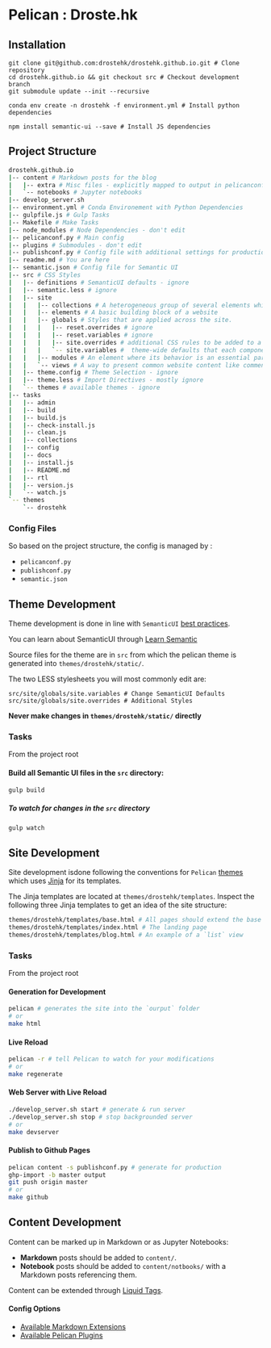 # Pelican : Droste.hk

## Installation

```
git clone git@github.com:drostehk/drostehk.github.io.git # Clone repository
cd drostehk.github.io && git checkout src # Checkout development branch
git submodule update --init --recursive
```
```
conda env create -n drostehk -f environment.yml # Install python dependencies
```
```
npm install semantic-ui --save # Install JS dependencies
```

## Project Structure

```bash
drostehk.github.io
|-- content # Markdown posts for the blog
|   |-- extra # Misc files - explicitly mapped to output in pelicanconf.py
|   `-- notebooks # Jupyter notebooks
|-- develop_server.sh 
|-- environment.yml # Conda Environement with Python Dependencies
|-- gulpfile.js # Gulp Tasks
|-- Makefile # Make Tasks
|-- node_modules # Node Dependencies - don't edit
|-- pelicanconf.py # Main config 
|-- plugins # Submodules - don't edit
|-- publishconf.py # Config file with additional settings for production
|-- readme.md # You are here
|-- semantic.json # Config file for Semantic UI 
|-- src # CSS Styles 
|   |-- definitions # SemanticUI defaults - ignore
|   |-- semantic.less # ignore
|   |-- site
|   |   |-- collections # A heterogeneous group of several elements which can usually be found together.
|   |   |-- elements # A basic building block of a website
|   |   |-- globals # Styles that are applied across the site.
|   |   |   |-- reset.overrides # ignore
|   |   |   |-- reset.variables # ignore
|   |   |   |-- site.overrides # additional CSS rules to be added to a definition for a theme. 
|   |   |   `-- site.variables #  theme-wide defaults that each component can extend.
|   |   |-- modules # An element where its behavior is an essential part of its definition
|   |   `-- views # A way to present common website content like comments, activity feeds
|   |-- theme.config # Theme Selection - ignore
|   |-- theme.less # Import Directives - mostly ignore
|   `-- themes # available themes - ignore
|-- tasks
|   |-- admin
|   |-- build
|   |-- build.js
|   |-- check-install.js
|   |-- clean.js
|   |-- collections
|   |-- config
|   |-- docs
|   |-- install.js
|   |-- README.md
|   |-- rtl
|   |-- version.js
|   `-- watch.js
`-- themes
    `-- drostehk
```


### Config Files

So based on the project structure, the config is managed by :

* `pelicanconf.py`
* `publishconf.py`
* `semantic.json`


## Theme Development

Theme development is done in line with `SemanticUI` [best practices](http://semantic-ui.com/usage/theming.html).

You can learn about SemanticUI through [Learn Semantic](http://learnsemantic.com/)

Source files for the theme are in `src` from which the pelican theme is generated into `themes/drostehk/static/`.

The two LESS stylesheets you will most commonly edit are:

```
src/site/globals/site.variables # Change SemanticUI Defaults
src/site/globals/site.overrides # Additional Styles
```

**Never make changes in `themes/drostehk/static/` directly**

### Tasks

From the project root

#### Build all Semantic UI files in the `src` directory:

```bash
gulp build
```

##### To watch for changes in the `src` directory

```bash
gulp watch
```

## Site Development

Site development isdone following the conventions for `Pelican` [themes](http://docs.getpelican.com/en/3.6.3/themes.html) which uses [Jinja](http://jinja.pocoo.org/docs/dev/) for its templates.

The Jinja templates are located at `themes/drostehk/templates`. Inspect the following three Jinja templates to get an idea of the site structure:

```bash
themes/drostehk/templates/base.html # All pages should extend the base template
themes/drostehk/templates/index.html # The landing page
themes/drostehk/templates/blog.html # An example of a `list` view
```

### Tasks

From the project root

#### Generation for Development

```bash
pelican # generates the site into the `ourput` folder
# or
make html
```

#### Live Reload

```bash
pelican -r # tell Pelican to watch for your modifications
# or
make regenerate
```

#### Web Server with Live Reload

```bash
./develop_server.sh start # generate & run server
./develop_server.sh stop # stop backgrounded server
# or
make devserver
```

#### Publish to Github Pages

```bash
pelican content -s publishconf.py # generate for production
ghp-import -b master output
git push origin master
# or
make github
```


## Content Development

Content can be marked up in Markdown or as Jupyter Notebooks:

* **Markdown** posts should be added to `content/`.
* **Notebook** posts should be added to `content/notbooks/` with a Markdown posts referencing them.

Content can be extended through [Liquid Tags](https://github.com/getpelican/pelican-plugins/tree/master/liquid_tags#liquid-style-tags).


#### Config Options

* [Available Markdown Extensions](http://pythonhosted.org/Markdown/extensions/)
* [Available Pelican Plugins](https://github.com/getpelican/pelican-plugins#pelican-plugins)